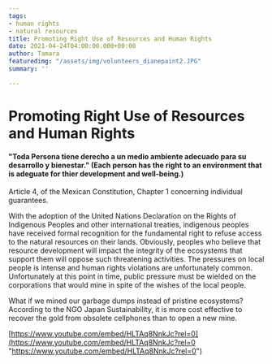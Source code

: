 ```yaml
---
tags:
- human rights
- natural resources
title: Promoting Right Use of Resources and Human Rights
date: 2021-04-24T04:00:00.000+00:00
author: Tamara
featuredimg: "/assets/img/volunteers_dianepaint2.JPG"
summary: ''

---
```

# Promoting Right Use of Resources and Human Rights

#### "Toda Persona tiene derecho a un medio ambiente adecuado para su desarrollo y bienestar." (Each person has the right to an environment that is adeguate for thier development and well-being.)

Article 4, of the Mexican Constitution, Chapter 1 concerning individual guarantees.

With the adoption of the United Nations Declaration on the Rights of Indigenous Peoples and other international treaties, indigenous peoples have received formal recognition for the fundamental right to refuse access to the natural resources on their lands. Obviously, peoples who believe that resource development will impact the integrity of the ecosystems that support them will oppose such threatening activities. The pressures on local people is intense and human rights violations are unfortunately common. Unfortunately at this point in time, public pressure must be wielded on the corporations that would mine in spite of the wishes of the local people.

What if we mined our garbage dumps instead of pristine ecosystems? According to the NGO Japan Sustainability, it is more cost effective to recover the gold from obsolete cellphones than to open a new mine.

[https://www.youtube.com/embed/HLTAq8NnkJc?rel=0](https://www.youtube.com/embed/HLTAq8NnkJc?rel=0 "https://www.youtube.com/embed/HLTAq8NnkJc?rel=0")